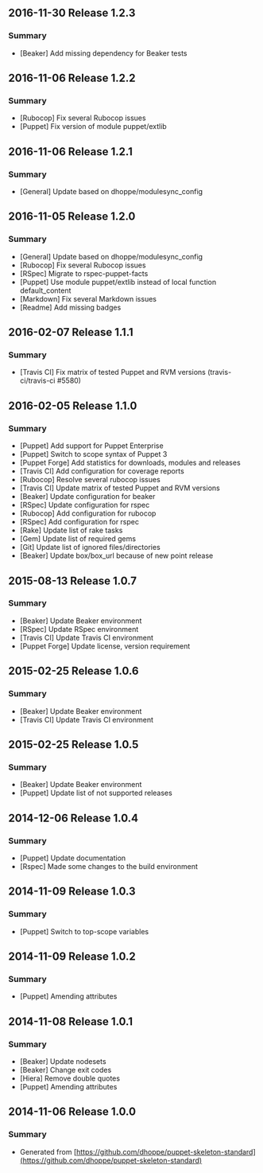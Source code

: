 ## 2016-11-30 Release 1.2.3

### Summary

- [Beaker] Add missing dependency for Beaker tests

## 2016-11-06 Release 1.2.2

### Summary

- [Rubocop] Fix several Rubocop issues
- [Puppet] Fix version of module puppet/extlib

## 2016-11-06 Release 1.2.1

### Summary

- [General] Update based on dhoppe/modulesync_config

## 2016-11-05 Release 1.2.0

### Summary

- [General] Update based on dhoppe/modulesync_config
- [Rubocop] Fix several Rubocop issues
- [RSpec] Migrate to rspec-puppet-facts
- [Puppet] Use module puppet/extlib instead of local function default_content
- [Markdown] Fix several Markdown issues
- [Readme] Add missing badges

## 2016-02-07 Release 1.1.1

### Summary

- [Travis CI] Fix matrix of tested Puppet and RVM versions (travis-ci/travis-ci #5580)

## 2016-02-05 Release 1.1.0

### Summary

- [Puppet] Add support for Puppet Enterprise
- [Puppet] Switch to scope syntax of Puppet 3
- [Puppet Forge] Add statistics for downloads, modules and releases
- [Travis CI] Add configuration for coverage reports
- [Rubocop] Resolve several rubocop issues
- [Travis CI] Update matrix of tested Puppet and RVM versions
- [Beaker] Update configuration for beaker
- [RSpec] Update configuration for rspec
- [Rubocop] Add configuration for rubocop
- [RSpec] Add configuration for rspec
- [Rake] Update list of rake tasks
- [Gem] Update list of required gems
- [Git] Update list of ignored files/directories
- [Beaker] Update box/box_url because of new point release

## 2015-08-13 Release 1.0.7

### Summary

- [Beaker] Update Beaker environment
- [RSpec] Update RSpec environment
- [Travis CI] Update Travis CI environment
- [Puppet Forge] Update license, version requirement

## 2015-02-25 Release 1.0.6

### Summary

- [Beaker] Update Beaker environment
- [Travis CI] Update Travis CI environment

## 2015-02-25 Release 1.0.5

### Summary

- [Beaker] Update Beaker environment
- [Puppet] Update list of not supported releases

## 2014-12-06 Release 1.0.4

### Summary

- [Puppet] Update documentation
- [Rspec] Made some changes to the build environment

## 2014-11-09 Release 1.0.3

### Summary

- [Puppet] Switch to top-scope variables

## 2014-11-09 Release 1.0.2

### Summary

- [Puppet] Amending attributes

## 2014-11-08 Release 1.0.1

### Summary

- [Beaker] Update nodesets
- [Beaker] Change exit codes
- [Hiera] Remove double quotes
- [Puppet] Amending attributes

## 2014-11-06 Release 1.0.0

### Summary

- Generated from [https://github.com/dhoppe/puppet-skeleton-standard](https://github.com/dhoppe/puppet-skeleton-standard)
